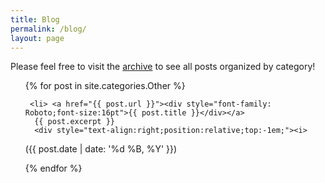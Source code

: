 ```yaml
---
title: Blog
permalink: /blog/
layout: page
---
```

Please feel free to visit the [archive](/archive) to see all posts organized by category!

<ul>
  {% for post in site.categories.Other %}

     <li> <a href="{{ post.url }}"><div style="font-family: Roboto;font-size:16pt">{{ post.title }}</div></a>
      {{ post.excerpt }}
      <div style="text-align:right;position:relative;top:-1em;"><i>
({{ post.date | date: '%d %B, %Y' }})</i></div>
</li>
  {% endfor %}
</ul>
